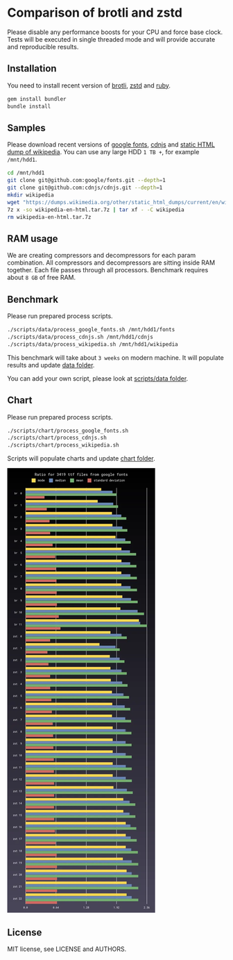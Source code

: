 # Comparison of brotli and zstd

Please disable any performance boosts for your CPU and force base clock.
Tests will be executed in single threaded mode and will provide accurate and reproducible results.

## Installation

You need to install recent version of [brotli](https://github.com/google/brotli),
[zstd](https://github.com/facebook/zstd) and [ruby](https://github.com/ruby/ruby).

```sh
gem install bundler
bundle install
```

## Samples

Please download recent versions of [google fonts](https://github.com/google/fonts),
[cdnjs](https://github.com/cdnjs/cdnjs) and
[static HTML dump of wikipedia](https://dumps.wikimedia.org/other/static_html_dumps/current/en/).
You can use any large HDD `1 TB +`, for example `/mnt/hdd1`.

```sh
cd /mnt/hdd1
git clone git@github.com:google/fonts.git --depth=1
git clone git@github.com:cdnjs/cdnjs.git --depth=1
mkdir wikipedia
wget "https://dumps.wikimedia.org/other/static_html_dumps/current/en/wikipedia-en-html.tar.7z"
7z x -so wikipedia-en-html.tar.7z | tar xf - -C wikipedia
rm wikipedia-en-html.tar.7z
```

## RAM usage

We are creating compressors and decompressors for each param combination.
All compressors and decompressors are sitting inside RAM together.
Each file passes through all processors.
Benchmark requires about `8 GB` of free RAM.

## Benchmark

Please run prepared process scripts.

```sh
./scripts/data/process_google_fonts.sh /mnt/hdd1/fonts
./scripts/data/process_cdnjs.sh /mnt/hdd1/cdnjs
./scripts/data/process_wikipedia.sh /mnt/hdd1/wikipedia
```

This benchmark will take about `3 weeks` on modern machine.
It will populate results and update [data folder](data).

You can add your own script, please look at [scripts/data folder](scripts/data).

## Chart

Please run prepared process scripts.

```sh
./scripts/chart/process_google_fonts.sh
./scripts/chart/process_cdnjs.sh
./scripts/chart/process_wikipedia.sh
```

Scripts will populate charts and update [chart folder](chart).

![Example chart](chart/google_fonts/ttf/any/ratio/all.webp)

## License

MIT license, see LICENSE and AUTHORS.
